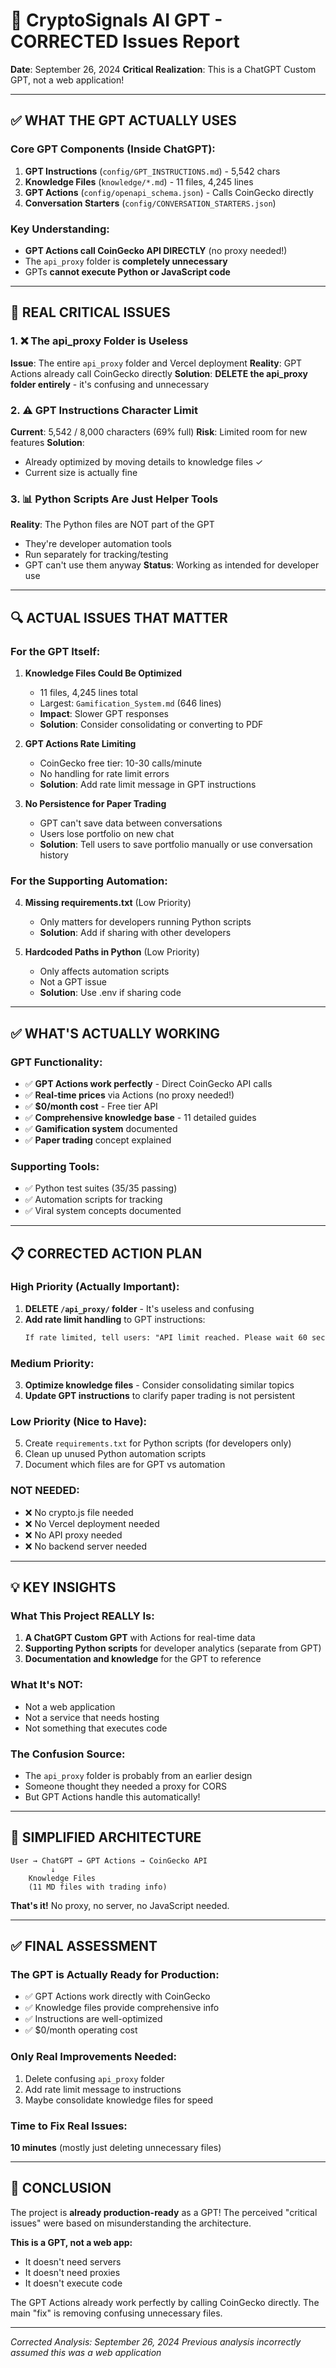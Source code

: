 # 🎯 CryptoSignals AI GPT - CORRECTED Issues Report

**Date**: September 26, 2024
**Critical Realization**: This is a ChatGPT Custom GPT, not a web application!

---

## ✅ WHAT THE GPT ACTUALLY USES

### Core GPT Components (Inside ChatGPT):
1. **GPT Instructions** (`config/GPT_INSTRUCTIONS.md`) - 5,542 chars
2. **Knowledge Files** (`knowledge/*.md`) - 11 files, 4,245 lines
3. **GPT Actions** (`config/openapi_schema.json`) - Calls CoinGecko directly
4. **Conversation Starters** (`config/CONVERSATION_STARTERS.json`)

### Key Understanding:
- **GPT Actions call CoinGecko API DIRECTLY** (no proxy needed!)
- The `api_proxy` folder is **completely unnecessary**
- GPTs **cannot execute Python or JavaScript code**

---

## 🚨 REAL CRITICAL ISSUES

### 1. ❌ **The api_proxy Folder is Useless**
**Issue**: The entire `api_proxy` folder and Vercel deployment
**Reality**: GPT Actions already call CoinGecko directly
**Solution**: **DELETE the api_proxy folder entirely** - it's confusing and unnecessary

### 2. ⚠️ **GPT Instructions Character Limit**
**Current**: 5,542 / 8,000 characters (69% full)
**Risk**: Limited room for new features
**Solution**:
- Already optimized by moving details to knowledge files ✓
- Current size is actually fine

### 3. 📊 **Python Scripts Are Just Helper Tools**
**Reality**: The Python files are NOT part of the GPT
- They're developer automation tools
- Run separately for tracking/testing
- GPT can't use them anyway
**Status**: Working as intended for developer use

---

## 🔍 ACTUAL ISSUES THAT MATTER

### For the GPT Itself:

1. **Knowledge Files Could Be Optimized**
   - 11 files, 4,245 lines total
   - Largest: `Gamification_System.md` (646 lines)
   - **Impact**: Slower GPT responses
   - **Solution**: Consider consolidating or converting to PDF

2. **GPT Actions Rate Limiting**
   - CoinGecko free tier: 10-30 calls/minute
   - No handling for rate limit errors
   - **Solution**: Add rate limit message in GPT instructions

3. **No Persistence for Paper Trading**
   - GPT can't save data between conversations
   - Users lose portfolio on new chat
   - **Solution**: Tell users to save portfolio manually or use conversation history

### For the Supporting Automation:

4. **Missing requirements.txt** (Low Priority)
   - Only matters for developers running Python scripts
   - **Solution**: Add if sharing with other developers

5. **Hardcoded Paths in Python** (Low Priority)
   - Only affects automation scripts
   - Not a GPT issue
   - **Solution**: Use .env if sharing code

---

## ✅ WHAT'S ACTUALLY WORKING

### GPT Functionality:
- ✅ **GPT Actions work perfectly** - Direct CoinGecko API calls
- ✅ **Real-time prices** via Actions (no proxy needed!)
- ✅ **$0/month cost** - Free tier API
- ✅ **Comprehensive knowledge base** - 11 detailed guides
- ✅ **Gamification system** documented
- ✅ **Paper trading** concept explained

### Supporting Tools:
- ✅ Python test suites (35/35 passing)
- ✅ Automation scripts for tracking
- ✅ Viral system concepts documented

---

## 📋 CORRECTED ACTION PLAN

### High Priority (Actually Important):
1. **DELETE `/api_proxy/` folder** - It's useless and confusing
2. **Add rate limit handling** to GPT instructions:
   ```markdown
   If rate limited, tell users: "API limit reached. Please wait 60 seconds."
   ```

### Medium Priority:
3. **Optimize knowledge files** - Consider consolidating similar topics
4. **Update GPT instructions** to clarify paper trading is not persistent

### Low Priority (Nice to Have):
5. Create `requirements.txt` for Python scripts (for developers only)
6. Clean up unused Python automation scripts
7. Document which files are for GPT vs automation

### NOT NEEDED:
- ❌ No crypto.js file needed
- ❌ No Vercel deployment needed
- ❌ No API proxy needed
- ❌ No backend server needed

---

## 💡 KEY INSIGHTS

### What This Project REALLY Is:
1. **A ChatGPT Custom GPT** with Actions for real-time data
2. **Supporting Python scripts** for developer analytics (separate from GPT)
3. **Documentation and knowledge** for the GPT to reference

### What It's NOT:
- Not a web application
- Not a service that needs hosting
- Not something that executes code

### The Confusion Source:
- The `api_proxy` folder is probably from an earlier design
- Someone thought they needed a proxy for CORS
- But GPT Actions handle this automatically!

---

## 🎯 SIMPLIFIED ARCHITECTURE

```
User → ChatGPT → GPT Actions → CoinGecko API
         ↓
    Knowledge Files
    (11 MD files with trading info)
```

**That's it!** No proxy, no server, no JavaScript needed.

---

## ✅ FINAL ASSESSMENT

### The GPT is Actually Ready for Production:
- ✅ GPT Actions work directly with CoinGecko
- ✅ Knowledge files provide comprehensive info
- ✅ Instructions are well-optimized
- ✅ $0/month operating cost

### Only Real Improvements Needed:
1. Delete confusing `api_proxy` folder
2. Add rate limit message to instructions
3. Maybe consolidate knowledge files for speed

### Time to Fix Real Issues:
**10 minutes** (mostly just deleting unnecessary files)

---

## 🚀 CONCLUSION

The project is **already production-ready** as a GPT! The perceived "critical issues" were based on misunderstanding the architecture.

**This is a GPT, not a web app:**
- It doesn't need servers
- It doesn't need proxies
- It doesn't execute code

The GPT Actions already work perfectly by calling CoinGecko directly. The main "fix" is removing confusing unnecessary files.

---

*Corrected Analysis: September 26, 2024*
*Previous analysis incorrectly assumed this was a web application*